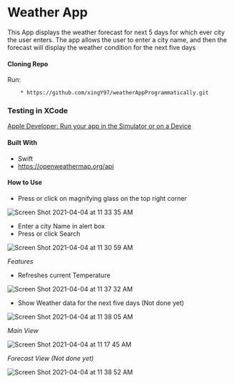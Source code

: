 # **Weather App**

This App displays the weather forecast for next 5 days for which ever city the user enters. The app allows the user to enter a city name, and then the forecast will display the weather condition for the next five days


<h4>Cloning Repo</h4>
Run:

```xcode
    * https://github.com/xingY97/weatherAppProgrammatically.git
```
<h3>Testing in XCode</h3>

[Apple Developer: Run your app in the Simulator or on a Device](https://developer.apple.com/documentation/xcode/running_your_app_in_the_simulator_or_on_a_device)

<h4>Built With</h4>

* Swift
* https://openweathermap.org/api

<h4>How to Use</h4>

* Press or click on magnifying glass on the top right corner 

![Screen Shot 2021-04-04 at 11 33 35 AM](https://user-images.githubusercontent.com/45300300/113513865-a216a680-9539-11eb-878d-67bfd6661f0a.png)



* Enter a city Name in alert box
* Press or click Search

![Screen Shot 2021-04-04 at 11 30 59 AM](https://user-images.githubusercontent.com/45300300/113513787-451af080-9539-11eb-88f8-1ca2cbdb5c5a.png)

*Features*

* Refreshes current Temperature

![Screen Shot 2021-04-04 at 11 37 32 AM](https://user-images.githubusercontent.com/45300300/113513997-2ec16480-953a-11eb-8605-0e4a1186acec.png)

* Show Weather data for the next five days (Not done yet) 

![Screen Shot 2021-04-04 at 11 38 05 AM](https://user-images.githubusercontent.com/45300300/113514007-3da81700-953a-11eb-8fe3-889983826c1b.png)


*Main View*

![Screen Shot 2021-04-04 at 11 17 45 AM](https://user-images.githubusercontent.com/45300300/113513370-6975cd80-9537-11eb-93cc-fa9dfa9008f2.png)

*Forecast View (Not done yet)*

![Screen Shot 2021-04-04 at 11 38 52 AM](https://user-images.githubusercontent.com/45300300/113514025-5a444f00-953a-11eb-9293-c1ca1e84d2e5.png)


